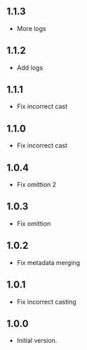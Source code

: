## 1.1.3

- More logs

## 1.1.2

- Add logs

## 1.1.1

- Fix incorrect cast

## 1.1.0

- Fix incorrect cast

## 1.0.4
 
- Fix omittion 2


## 1.0.3
 
- Fix omittion

## 1.0.2

- Fix metadata merging


## 1.0.1

- Fix incorrect casting

## 1.0.0

- Initial version.
